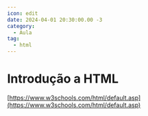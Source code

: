 ```yaml
---
icon: edit
date: 2024-04-01 20:30:00.00 -3
category:
  - Aula
tag:
  - html
---
```

# Introdução a HTML

[https://www.w3schools.com/html/default.asp](https://www.w3schools.com/html/default.asp)
